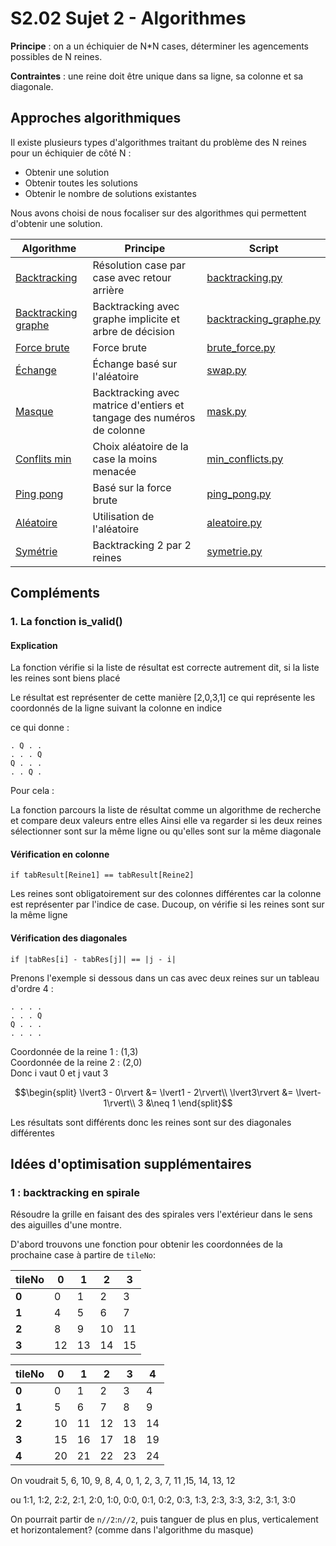 # S2.02 Sujet 2 - Algorithmes

**Principe** : on a un échiquier de N\*N cases, déterminer les agencements possibles de N reines.

**Contraintes** : une reine doit être unique dans sa ligne, sa colonne et sa diagonale.

## Approches algorithmiques

Il existe plusieurs types d'algorithmes traitant du problème des N reines pour un échiquier de côté N :

- Obtenir une solution
- Obtenir toutes les solutions
- Obtenir le nombre de solutions existantes

Nous avons choisi de nous focaliser sur des algorithmes qui permettent d'obtenir une solution.

Algorithme|Principe|Script
-|-|-
[Backtracking](backtracking.md)|Résolution case par case avec retour arrière|[backtracking.py](../src/raphael/backtracking.py)
[Backtracking graphe](backtracking_graphe.md)|Backtracking avec graphe implicite et arbre de décision|[backtracking_graphe.py](../src/raphael/backtracking_graphe.py)
[Force brute](force_brute.md)|Force brute|[brute_force.py](../src/matteo/brute_force.py)
[Échange](echange.md)|Échange basé sur l'aléatoire|[swap.py](../src/matteo/swap.py)
[Masque](masque.md)|Backtracking avec matrice d'entiers et tangage des numéros de colonne|[mask.py](../src/raphael/mask.py)
[Conflits min](conflits_min.md)|Choix aléatoire de la case la moins menacée|[min_conflicts.py](../src/paolo/min_conflicts.py)
[Ping pong](ping_pong.md)|Basé sur la force brute|[ping_pong.py](../src/marius/pingpong.py)
[Aléatoire](aleatoire.md)|Utilisation de l'aléatoire|[aleatoire.py](../src/matteo/random.py)
[Symétrie](symetrie.md)|Backtracking 2 par 2 reines|[symetrie.py](../src/marius/symetrie.py)

## Compléments

### 1. La fonction is_valid()

#### Explication

La fonction vérifie si la liste de résultat est correcte autrement dit, si la liste les reines sont biens placé

Le résultat est représenter de cette manière [2,0,3,1] ce qui représente les coordonnés de la ligne suivant la colonne en indice

ce qui donne :

    . Q . .
    . . . Q
    Q . . .
    . . Q .

Pour cela :

La fonction parcours la liste de résultat comme un algorithme de recherche et compare deux valeurs entre elles
Ainsi elle va regarder si les deux reines sélectionner sont sur la même ligne ou qu'elles sont sur la même diagonale

#### Vérification en colonne

    if tabResult[Reine1] == tabResult[Reine2]

Les reines sont obligatoirement sur des colonnes différentes car la colonne est représenter par l'indice de case. Ducoup, on vérifie si les reines sont sur la même ligne

#### Vérification des diagonales

    if |tabRes[i] - tabRes[j]| == |j - i|

Prenons l'exemple si dessous dans un cas avec deux reines sur un tableau d'ordre 4 :

    . . . .
    . . . Q
    Q . . .
    . . . .

Coordonnée de la reine 1 : (1,3)\
Coordonnée de la reine 2 : (2,0)\
Donc i vaut 0 et j vaut 3

$$\begin{split}
\lvert3 - 0\rvert &= \lvert1 - 2\rvert\\
\lvert3\rvert &= \lvert-1\rvert\\
3 &\neq 1
\end{split}$$

Les résultats sont différents donc les reines sont sur des diagonales différentes

## Idées d'optimisation supplémentaires

### 1 : backtracking en spirale

Résoudre la grille en faisant des des spirales vers l'extérieur dans le sens des aiguilles d'une montre.

D'abord trouvons une fonction pour obtenir les coordonnées de la prochaine case à partire de `tileNo`:

tileNo|0|1|2|3
-|-|-|-|-
**0**|0|1|2|3
**1**|4|5|6|7
**2**|8|9|10|11
**3**|12|13|14|15

tileNo|0|1|2|3|4
-|-|-|-|-|-
**0**|0|1|2|3|4
**1**|5|6|7|8|9
**2**|10|11|12|13|14
**3**|15|16|17|18|19
**4**|20|21|22|23|24

On voudrait 5, 6, 10, 9, 8, 4, 0, 1, 2, 3, 7, 11 ,15, 14, 13, 12

ou 1:1, 1:2, 2:2, 2:1, 2:0, 1:0, 0:0, 0:1, 0:2, 0:3, 1:3, 2:3, 3:3, 3:2, 3:1, 3:0

On pourrait partir de `n//2`:`n//2`, puis tanguer de plus en plus, verticalement et horizontalement? (comme dans l'algorithme du masque)
